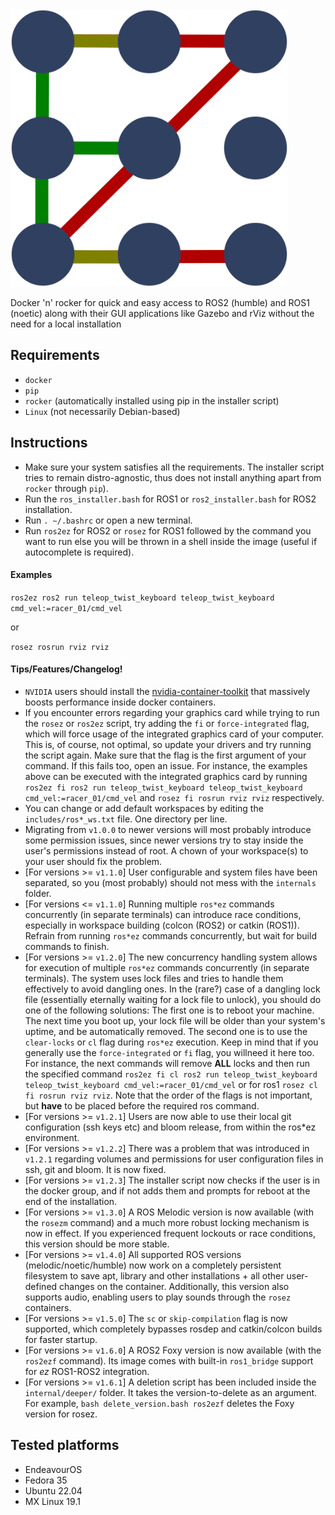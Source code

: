 <img src=media/rosez.png width="444px"/>

Docker 'n' rocker for quick and easy access to ROS2 (humble) and ROS1 (noetic) along with their GUI applications like Gazebo and rViz without the need for a local installation

## Requirements

* `docker`
* `pip`
* `rocker` (automatically installed using pip in the installer script)
* `Linux` (not necessarily Debian-based)

## Instructions
* Make sure your system satisfies all the requirements. The installer script tries to remain distro-agnostic, thus does not install anything apart from `rocker` through `pip`).
* Run the `ros_installer.bash` for ROS1 or `ros2_installer.bash` for ROS2 installation.
* Run `. ~/.bashrc` or open a new terminal.
* Run `ros2ez` for ROS2 or `rosez` for ROS1 followed by the command you want to run else you will be thrown in a shell inside the image (useful if autocomplete is required).

#### Examples

`ros2ez ros2 run teleop_twist_keyboard teleop_twist_keyboard cmd_vel:=racer_01/cmd_vel`

or

`rosez rosrun rviz rviz`

#### Tips/Features/Changelog!
* `NVIDIA` users should install the [nvidia-container-toolkit](https://docs.nvidia.com/datacenter/cloud-native/container-toolkit/install-guide.html#docker) that massively boosts performance inside docker containers.
* If you encounter errors regarding your graphics card while trying to run the `rosez` or `ros2ez` script, try adding the `fi` or `force-integrated` flag, which will force usage of the integrated graphics card of your computer. This is, of course, not optimal, so update your drivers and try running the script again. Make sure that the flag is the first argument of your command. If this fails too, open an issue. For instance, the examples above can be executed with the integrated graphics card by running `ros2ez fi ros2 run teleop_twist_keyboard teleop_twist_keyboard cmd_vel:=racer_01/cmd_vel` and `rosez fi rosrun rviz rviz` respectively.
* You can change or add default workspaces by editing the `includes/ros*_ws.txt` file. One directory per line.
* Migrating from `v1.0.0` to newer versions will most probably introduce some permission issues, since newer versions try to stay inside the user's permissions instead of root. A chown of your workspace(s) to your user should fix the problem.
* [For versions >= `v1.1.0`] User configurable and system files have been separated, so you (most probably) should not mess with the `internals` folder.
* [For versions <= `v1.1.0`] Running multiple `ros*ez` commands concurrently (in separate terminals) can introduce race conditions, especially in workspace building (colcon (ROS2) or catkin (ROS1)). Refrain from running `ros*ez` commands concurrently, but wait for build commands to finish.
* [For versions >= `v1.2.0`] The new concurrency handling system allows for execution of multiple `ros*ez` commands concurrently (in separate terminals). The system uses lock files and tries to handle them effectively to avoid dangling ones. In the (rare?) case of a dangling lock file (essentially eternally waiting for a lock file to unlock), you should do one of the following solutions: The first one is to reboot your machine. The next time you boot up, your lock file will be older than your system's uptime, and be automatically removed. The second one is to use the `clear-locks` or `cl` flag during `ros*ez` execution. Keep in mind that if you generally use the `force-integrated` or `fi` flag, you willneed it here too. For instance, the next commands will remove **ALL** locks and then run the specified command `ros2ez fi cl ros2 run teleop_twist_keyboard teleop_twist_keyboard cmd_vel:=racer_01/cmd_vel` or for ros1 `rosez cl fi rosrun rviz rviz`. Note that the order of the flags is not important, but **have** to be placed before the required ros command.
* [For versions >= `v1.2.1`] Users are now able to use their local git configuration (ssh keys etc) and bloom release, from within the ros\*ez environment.
* [For versions >= `v1.2.2`] There was a problem that was introduced in `v1.2.1` regarding volumes and permissions for user configuration files in ssh, git and bloom. It is now fixed.
* [For versions >= `v1.2.3`] The installer script now checks if the user is in the docker group, and if not adds them and prompts for reboot at the end of the installation.
* [For versions >= `v1.3.0`] A ROS Melodic version is now available (with the `rosezm` command) and a much more robust locking mechanism is now in effect. If you experienced frequent lockouts or race conditions, this version should be more stable.
* [For versions >= `v1.4.0`] All supported ROS versions (melodic/noetic/humble) now work on a completely persistent filesystem to save apt, library and other installations + all other user-defined changes on the container. Additionally, this version also supports audio, enabling users to play sounds through the `rosez` containers.
* [For versions >= `v1.5.0`] The `sc` or `skip-compilation` flag is now supported, which completely bypasses rosdep and catkin/colcon builds for faster startup.
* [For versions >= `v1.6.0`] A ROS2 Foxy version is now available (with the `ros2ezf` command). Its image comes with built-in `ros1_bridge` support for *ez* ROS1-ROS2 integration.
* [For versions >= `v1.6.1`] A deletion script has been included inside the `internal/deeper/` folder. It takes the version-to-delete as an argument. For example, `bash delete_version.bash ros2ezf` deletes the Foxy version for rosez.
## Tested platforms
* EndeavourOS
* Fedora 35
* Ubuntu 22.04
* MX Linux 19.1
